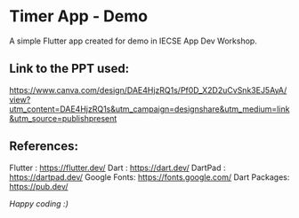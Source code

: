 # Timer App - Demo
A simple Flutter app created for demo in IECSE App Dev Workshop.

## Link to the PPT used:
https://www.canva.com/design/DAE4HjzRQ1s/Pf0D_X2D2uCvSnk3EJ5AyA/view?utm_content=DAE4HjzRQ1s&utm_campaign=designshare&utm_medium=link&utm_source=publishpresent

## References:
Flutter : https://flutter.dev/
Dart : https://dart.dev/
DartPad : https://dartpad.dev/
Google Fonts: https://fonts.google.com/
Dart Packages: https://pub.dev/

*Happy coding :)*


